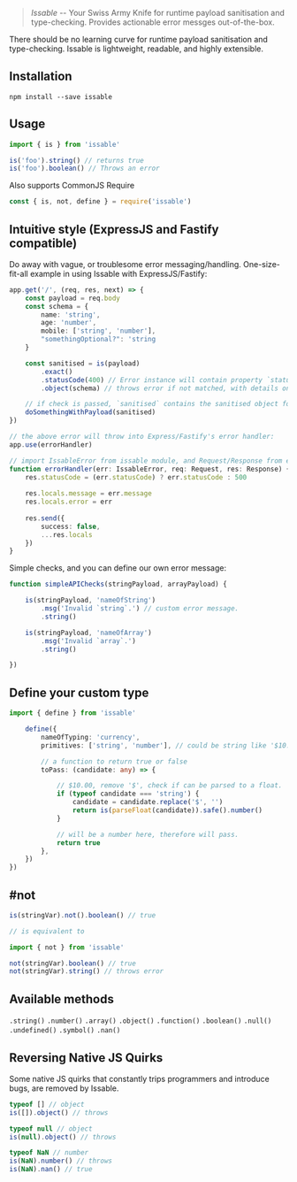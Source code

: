 >*Issable* -- Your Swiss Army Knife for runtime payload sanitisation and type-checking. Provides actionable error messges out-of-the-box.

There should be no learning curve for runtime payload sanitisation and type-checking. Issable is lightweight, readable, and highly extensible.

## Installation
```
npm install --save issable
```

## Usage

```ts
import { is } from 'issable'

is('foo').string() // returns true
is('foo').boolean() // Throws an error
```
Also supports CommonJS Require
```js
const { is, not, define } = require('issable')
```

## Intuitive style (ExpressJS and Fastify compatible)
Do away with vague, or troublesome error messaging/handling. One-size-fit-all example in using Issable with ExpressJS/Fastify:
```ts
app.get('/', (req, res, next) => {
    const payload = req.body
    const schema = {
        name: 'string',
        age: 'number',
        mobile: ['string', 'number'],
        "somethingOptional?": 'string
    }

    const sanitised = is(payload)
        .exact()
        .statusCode(400) // Error instance will contain property `statusCode`. See #errorHandler, `error.statusCode` below.
        .object(schema) // throws error if not matched, with details on mismatch with schema.

    // if check is passed, `sanitised` contains the sanitised object for use
    doSomethingWithPayload(sanitised)
})

// the above error will throw into Express/Fastify's error handler:
app.use(errorHandler)

// import IssableError from issable module, and Request/Response from express/fastify
function errorHandler(err: IssableError, req: Request, res: Response) {
    res.statusCode = (err.statusCode) ? err.statusCode : 500
    
    res.locals.message = err.message
    res.locals.error = err
    
    res.send({
        success: false,
        ...res.locals
    })
}
```

Simple checks, and you can define our own error message:
```ts
function simpleAPIChecks(stringPayload, arrayPayload) {

    is(stringPayload, 'nameOfString')
        .msg('Invalid `string`.') // custom error message.
        .string()

    is(stringPayload, 'nameOfArray')
        .msg('Invalid `array`.')
        .string()

})
```

## Define your custom type

```ts
import { define } from 'issable'

    define({
        nameOfTyping: 'currency',
        primitives: ['string', 'number'], // could be string like '$10.00'

        // a function to return true or false
        toPass: (candidate: any) => {

            // $10.00, remove '$', check if can be parsed to a float.
            if (typeof candidate === 'string') {
                candidate = candidate.replace('$', '')
                return is(parseFloat(candidate)).safe().number()
            }

            // will be a number here, therefore will pass.
            return true
        },
    })
})
```

## #not

```ts
is(stringVar).not().boolean() // true

// is equivalent to

import { not } from 'issable'

not(stringVar).boolean() // true
not(stringVar).string() // throws error
```

## Available methods
`.string()` 
`.number()` 
`.array()` 
`.object()` 
`.function()` 
`.boolean()` 
`.null()` 
`.undefined()` 
`.symbol()` 
`.nan()` 

## Reversing Native JS Quirks
Some native JS quirks that constantly trips programmers and introduce bugs, are removed by Issable.
```js
typeof [] // object
is([]).object() // throws

typeof null // object
is(null).object() // throws

typeof NaN // number
is(NaN).number() // throws
is(NaN).nan() // true
```

